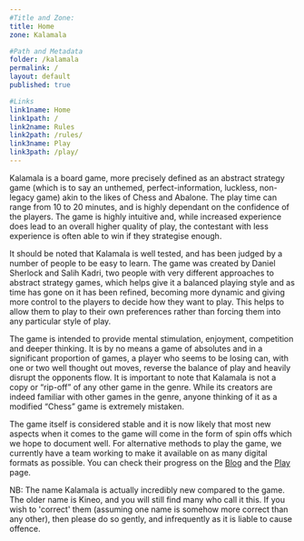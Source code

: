 ```yaml
---
#Title and Zone:
title: Home
zone: Kalamala

#Path and Metadata
folder: /kalamala
permalink: /
layout: default
published: true

#Links
link1name: Home
link1path: /
link2name: Rules
link2path: /rules/
link3name: Play
link3path: /play/
---
```


Kalamala is a board game, more precisely defined as an abstract strategy game (which is to say an unthemed, perfect-information, luckless, non-legacy game) akin to the likes of Chess and Abalone. The play time can range from 10 to 20 minutes, and is highly dependant on the confidence of the players. The game is highly intuitive and, while increased experience does lead to an overall higher quality of play, the contestant with less experience is often able to win if they strategise enough.

It should be noted that Kalamala is well tested, and has been judged by a number of people to be easy to learn. The game was created by Daniel Sherlock and Salih Kadri, two people with very different approaches to abstract strategy games, which helps give it a balanced playing style and as time has gone on it has been refined, becoming more dynamic and giving more control to the players to decide how they want to play. This helps to allow them to play to their own preferences rather than forcing them into any particular style of play.

The game is intended to provide mental stimulation, enjoyment, competition and deeper thinking. It is by no means a game of absolutes and in a significant proportion of games, a player who seems to be losing can, with one or two well thought out moves, reverse the balance of play and heavily disrupt the opponents flow. It is important to note that Kalamala is not a copy or “rip-off” of any other game in the genre. While its creators are indeed familiar with other games in the genre, anyone thinking of it as a modified “Chess” game is extremely mistaken.

The game itself is considered stable and it is now likely that most new aspects when it comes to the game will come in the form of spin offs which we hope to document well. For alternative methods to play the game, we currently have a team working to make it available on as many digital formats as possible. You can check their progress on the [Blog](/blog/) and the [Play](/kalamala/play/) page. 

NB: The name Kalamala is actually incredibly new compared to the game. The older name is Kineo, and you will still find many who call it this. If you wish to 'correct' them (assuming one name is somehow more correct than any other), then please do so gently, and infrequently as it is liable to cause offence.
